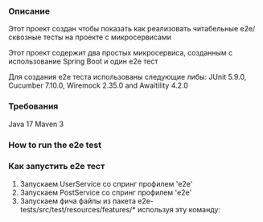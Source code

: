 ### Описание
Этот проект создан чтобы показать как реализовать читабельные e2e/сквозные тесты на проекте с микросервисами

Этот проект содержит два простых микросервиса, созданным с использование Spring Boot и один e2e тест

Для создания e2e теста использованы следующие либы: JUnit 5.9.0, Cucumber 7.10.0, Wiremock 2.35.0 and Awaitility 4.2.0

### Требования
Java 17
Maven 3

### How to run the e2e test
### Как запустить e2e тест
1. Запускаем UserService со спринг профилем 'e2e'
2. Запускаем PostService со спринг профилем 'e2e'
3. Запускаем фича файлы из пакета e2e-tests/src/test/resources/features/* используя эту команду:
